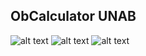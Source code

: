 ## ObCalculator UNAB
![alt text](http://github.com/DrKoi/obcalculator_unab/ob_calculator/blob/main/p1.png?raw=true)
![alt text](http://github.com/DrKoi/obcalculator_unab/ob_calculator/blob/main/p2.png?raw=true)
![alt text](http://github.com/DrKoi/obcalculator_unab/ob_calculator/blob/main/p3.png?raw=true)
